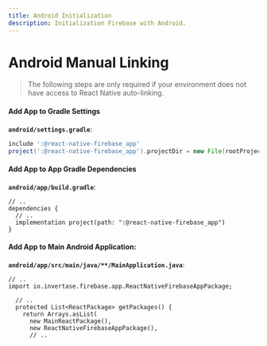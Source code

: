 ```yaml
---
title: Android Initialization
description: Initialization Firebase with Android. 
---
```


# Android Manual Linking

> The following steps are only required if your environment does not have access to React Native
auto-linking.

#### Add App to Gradle Settings

**`android/settings.gradle`**:
```groovy
include ':@react-native-firebase_app'
project(':@react-native-firebase_app').projectDir = new File(rootProject.projectDir, './../node_modules/@react-native-firebase/app/android')
```

#### Add App to App Gradle Dependencies

**`android/app/build.gradle`**:
```groovy{4}
// ..
dependencies {
  // ..
  implementation project(path: ":@react-native-firebase_app")
}
```

#### Add App to Main Android Application:

**`android/app/src/main/java/**/MainApplication.java`**:
```java{2,8}
// ..
import io.invertase.firebase.app.ReactNativeFirebaseAppPackage;

  // ..
  protected List<ReactPackage> getPackages() {
    return Arrays.asList(
      new MainReactPackage(),
      new ReactNativeFirebaseAppPackage(),
      // ..
```
